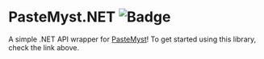 # PasteMyst.NET ![Badge](https://app.codacy.com/project/badge/Grade/bf0ae44bdf78494f8e287f29cf65d680)

A simple .NET API wrapper for [PasteMyst](https://paste.myst.rs)! To get started using this library, check the link above.